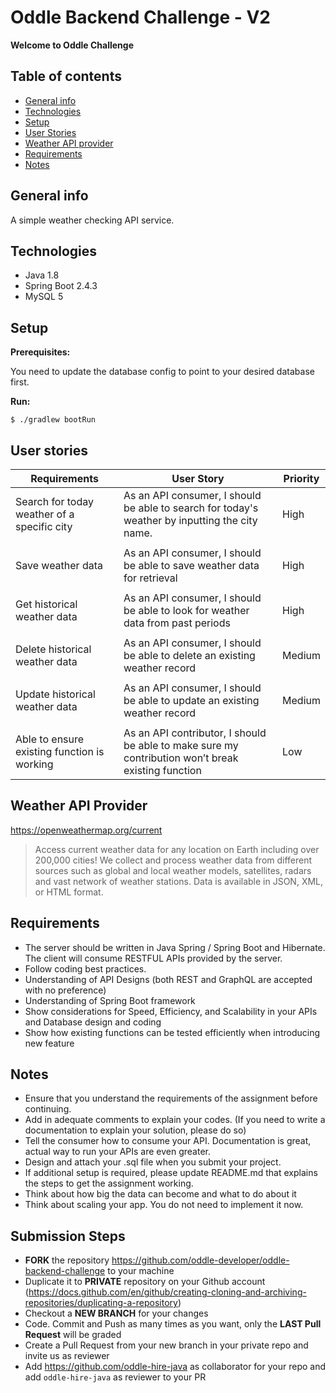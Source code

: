 # Oddle Backend Challenge - V2

**Welcome to Oddle Challenge**

## Table of contents
* [General info](#general-info)
* [Technologies](#technologies)
* [Setup](#setup)
* [User Stories](#user-stories)
* [Weather API provider](#weather-api-provider)
* [Requirements](#requirements)
* [Notes](#notes)

## General info
A simple weather checking API service.
	
## Technologies
* Java 1.8
* Spring Boot 2.4.3
* MySQL 5

## Setup
**Prerequisites:**

You need to update the database config to point to your desired database first.

**Run:**
```
$ ./gradlew bootRun
```

## User stories

|Requirements|User Story|Priority|
|---|---|---|
|Search for today weather of a specific city|As an API consumer, I should be able to search for today's weather by inputting the city name.|High|
||||
|Save weather data|As an API consumer, I should be able to save weather data for retrieval|High|
||||
|Get historical weather data|As an API consumer,  I should be able to look for weather data from past periods|High
||||
|Delete historical weather data|As an API consumer,  I should be able to delete an existing weather record|Medium
||||
|Update historical weather data|As an API consumer, I should be able to update an existing weather record|Medium
||||
|Able to ensure existing function is working|As an API contributor, I should be able to make sure my contribution won’t break existing function|Low

## Weather API Provider

https://openweathermap.org/current
> Access current weather data for any location on Earth including over 200,000 cities! We collect and process weather data from different sources such as global and local weather models, satellites, radars and vast network of weather stations. Data is available in JSON, XML, or HTML format.

## Requirements
* The server should be written in Java Spring / Spring Boot and Hibernate. The client will consume RESTFUL APIs provided by the server.
* Follow coding best practices.
* Understanding of API Designs (both REST and GraphQL are accepted with no preference)
* Understanding  of Spring Boot framework
* Show considerations for Speed, Efficiency, and Scalability in your APIs and Database design and coding
* Show how existing functions can be tested efficiently when introducing new feature

## Notes
* Ensure that you understand the requirements of the assignment before continuing.
* Add in adequate comments to explain your codes. (If you need to write a documentation to explain your solution, please do so)
* Tell the consumer how to consume your API. Documentation is great, actual way to run your APIs are even greater.
* Design and attach your .sql file when you submit your project.
* If additional setup is required, please update README.md that explains the steps to get the assignment working.
* Think about how big the data can become and what to do about it
* Think about scaling your app. You do not need to implement it now.

## Submission Steps
* **FORK** the repository https://github.com/oddle-developer/oddle-backend-challenge to your machine
* Duplicate it to **PRIVATE** repository on your Github account (https://docs.github.com/en/github/creating-cloning-and-archiving-repositories/duplicating-a-repository)
* Checkout a **NEW BRANCH** for your changes
* Code. Commit and Push as many times as you want, only the **LAST Pull Request** will be graded
* Create a Pull Request from your new branch in your private repo and invite us as reviewer
* Add https://github.com/oddle-hire-java as collaborator for your repo and add `oddle-hire-java` as reviewer to your PR
